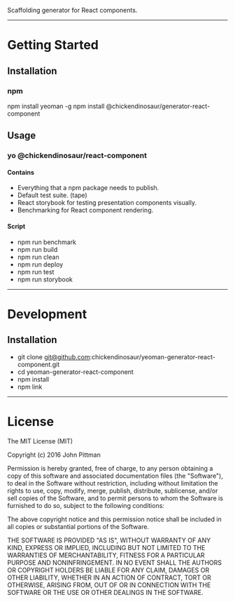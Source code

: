 Scaffolding generator for React components.

---

# Getting Started

## Installation

### npm

npm install yeoman -g
npm install @chickendinosaur/generator-react-component

## Usage

### yo @chickendinosaur/react-component

#### Contains
- Everything that a npm package needs to publish.
- Default test suite. (tape)
- React storybook for testing presentation components visually.
- Benchmarking for React component rendering.

#### Script

* npm run benchmark
* npm run build
* npm run clean
* npm run deploy
* npm run test
* npm run storybook

---

# Development

## Installation

* git clone git@github.com:chickendinosaur/yeoman-generator-react-component.git
* cd yeoman-generator-react-component
* npm install
* npm link

---

# License

The MIT License (MIT)

Copyright (c) 2016 John Pittman

Permission is hereby granted, free of charge, to any person obtaining a copy
of this software and associated documentation files (the "Software"), to deal
in the Software without restriction, including without limitation the rights
to use, copy, modify, merge, publish, distribute, sublicense, and/or sell
copies of the Software, and to permit persons to whom the Software is
furnished to do so, subject to the following conditions:

The above copyright notice and this permission notice shall be included in all
copies or substantial portions of the Software.

THE SOFTWARE IS PROVIDED "AS IS", WITHOUT WARRANTY OF ANY KIND, EXPRESS OR
IMPLIED, INCLUDING BUT NOT LIMITED TO THE WARRANTIES OF MERCHANTABILITY,
FITNESS FOR A PARTICULAR PURPOSE AND NONINFRINGEMENT. IN NO EVENT SHALL THE
AUTHORS OR COPYRIGHT HOLDERS BE LIABLE FOR ANY CLAIM, DAMAGES OR OTHER
LIABILITY, WHETHER IN AN ACTION OF CONTRACT, TORT OR OTHERWISE, ARISING FROM,
OUT OF OR IN CONNECTION WITH THE SOFTWARE OR THE USE OR OTHER DEALINGS IN THE
SOFTWARE.

